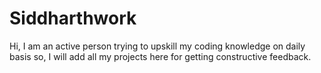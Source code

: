 # Siddharthwork
Hi, I am an active person trying to upskill my coding knowledge on daily basis so, I will add all my projects here for getting constructive  feedback.
